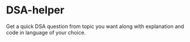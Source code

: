 # DSA-helper
Get a quick DSA question from topic you want along with explanation and code in language of your choice.
